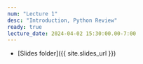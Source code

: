 ```yaml
---
num: "Lecture 1"
desc: "Introduction, Python Review"
ready: true
lecture_date: 2024-04-02 15:30:00.00-7:00
---
```


* [Slides folder]({{ site.slides_url }})

